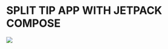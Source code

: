 # SPLIT TIP APP WITH JETPACK COMPOSE

![](https://github.com/ranggacikal/SplitTipAppJetpackCompose/master/gif_split_tip_app.gif)
